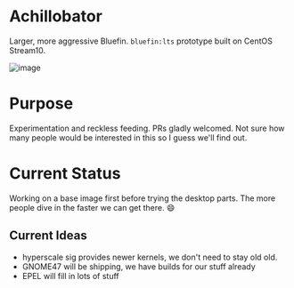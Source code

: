 # Achillobator
Larger, more aggressive Bluefin. `bluefin:lts` prototype built on CentOS Stream10.

![image](https://github.com/user-attachments/assets/2e160934-44e6-4aee-b2b8-accb3bcf0a41)

# Purpose

Experimentation and reckless feeding. PRs gladly welcomed. Not sure how many people would be interested in this so I guess we'll find out. 

# Current Status

Working on a base image first before trying the desktop parts. The more people dive in the faster we can get there. 😄

## Current Ideas

- hyperscale sig provides newer kernels, we don't need to stay old old.
- GNOME47 will be shipping, we have builds for our stuff already
- EPEL will fill in lots of stuff
